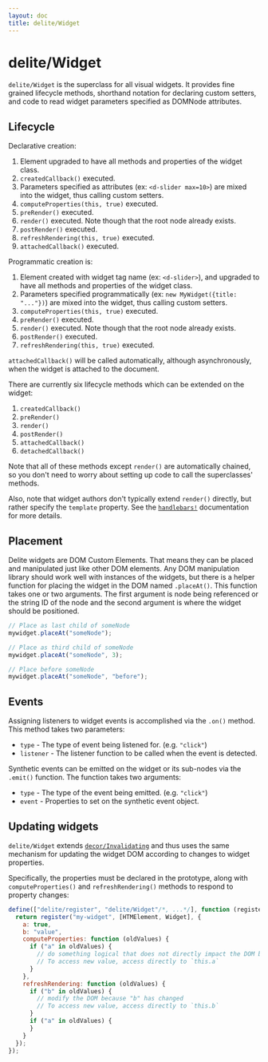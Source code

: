 ```yaml
---
layout: doc
title: delite/Widget
---
```


# delite/Widget

`delite/Widget` is the superclass for all visual widgets.
It provides fine grained lifecycle methods, shorthand notation for declaring custom setters,
and code to read widget parameters specified as DOMNode attributes.

## Lifecycle

Declarative creation:

1. Element upgraded to have all methods and properties of the widget class.
2. `createdCallback()` executed.
3. Parameters specified as attributes (ex: `<d-slider max=10>`) are mixed into the widget, thus calling
   custom setters.
4. `computeProperties(this, true)` executed.
5. `preRender()` executed.
6. `render()` executed.  Note though that the root node already exists.
7. `postRender()` executed.
8. `refreshRendering(this, true)` executed.
9. `attachedCallback()` executed.

Programmatic creation is:

1. Element created with widget tag name (ex: `<d-slider>`), and
   upgraded to have all methods and properties of the widget class.
2. Parameters specified programmatically
   (ex: `new MyWidget({title: "..."})`) are mixed into the widget, thus calling
   custom setters.
4. `computeProperties(this, true)` executed.
5. `preRender()` executed.
6. `render()` executed.  Note though that the root node already exists.
7. `postRender()` executed.
8. `refreshRendering(this, true)` executed.

`attachedCallback()` will be called automatically, although asynchronously, when the widget is attached to the
document.

There are currently six lifecycle methods which can be extended on the widget:

1. `createdCallback()`
2. `preRender()`
3. `render()`
4. `postRender()`
5. `attachedCallback()`
6. `detachedCallback()`

Note that all of these methods except `render()` are automatically chained,
so you don't need to worry about setting up code to call the superclasses' methods.

Also, note that widget authors don't typically extend `render()` directly, but rather
specify the `template` property.   See the [`handlebars!`](handlebars.md) documentation for more details.

## Placement

Delite widgets are DOM Custom Elements.  That means they can be placed and manipulated just like other DOM elements.
Any DOM manipulation library should work well with instances of the widgets, but there is a helper function for
placing the widget in the DOM named `.placeAt()`.  This function takes one or two arguments.  The first argument is
node being referenced or the string ID of the node and the second argument is
where the widget should be positioned.

```js
// Place as last child of someNode
mywidget.placeAt("someNode");

// Place as third child of someNode
mywidget.placeAt("someNode", 3);

// Place before someNode
mywidget.placeAt("someNode", "before");
```

## Events

Assigning listeners to widget events is accomplished via the `.on()` method.  This method takes two parameters:

* `type` - The type of event being listened for.  (e.g. `"click"`)
* `listener` - The listener function to be called when the event is detected.

Synthetic events can be emitted on the widget or its sub-nodes via the `.emit()` function.  The function takes two
arguments:

* `type` - The type of the event being emitted. (e.g. `"click"`)
* `event` - Properties to set on the synthetic event object.

## Updating widgets

`delite/Widget` extends [`decor/Invalidating`](/decor/docs/0.5.0/Invalidating.html) and thus uses the same mechanism
for updating the widget DOM according to changes to widget properties.

Specifically, the properties must be declared in the prototype, along with
`computeProperties()` and `refreshRendering()` methods to respond to property changes:

```js
define(["delite/register", "delite/Widget"/*, ...*/], function (register, Widget/*, ...*/) {
  return register("my-widget", [HTMElement, Widget], {
    a: true,
    b: "value",
    computeProperties: function (oldValues) {
      if ("a" in oldValues) {
        // do something logical that does not directly impact the DOM because "a" has changed
        // To access new value, access directly to `this.a`
      }
    },
    refreshRendering: function (oldValues) {
      if ("b" in oldValues) {
        // modify the DOM because "b" has changed
        // To access new value, access directly to `this.b`
      }
      if ("a" in oldValues) {
      }
    }
  });
});
```
